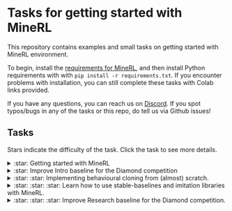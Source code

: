 # Tasks for getting started with MineRL

This repository contains examples and small tasks on getting
started with MineRL environment.

To begin, install the [requirements for MineRL](https://minerl.readthedocs.io/en/latest/tutorials/index.html),
and then install Python requirements with with `pip install -r requirements.txt`. If you encounter
problems with installation, you can still complete these tasks with Colab links provided. 

If you have any questions, you can reach us on [Discord](https://discord.com/invite/BT9uegr).
If you spot typos/bugs in any of the tasks or this repo, do tell us via Github issues!

## Tasks

Stars indicate the difficulty of the task. Click the task to see more details.

<details>
  <summary>:star: Getting started with MineRL</summary>
  Start by playing bit of Minecraft via MineRL with `play_with_minerl.py` script.
  After this checkout `getting_familiar_with_minerl_and_gym.py` to get a feeling
  how to control the agent.
  
  You can find the latter task on Colab [here](https://colab.research.google.com/drive/11CVCeb7f0P2nqcgWGLG1wDZcE3AxngxL?usp=sharing).
</details>

<details>
  <summary>:star: Improve Intro baseline for the Diamond competition</summary>
  A step-by-step instructions to improve a simple, fully-scripted agent for obtaining
  wood and stone in the MineRLObtainDiamond-v0 task. Start out by [opening this document](https://docs.google.com/document/d/12d0jMnsoR5xjyye4Rlpo84yJOZRMbfSYOb17OWOJdFw/edit)
  and following the instructions.
</details>

<details>
  <summary>:star: :star: Implementing behavioural cloning from (almost) scratch.</summary>
  Start by opening up `behavioural_cloning.py` and following the instructions at the beginning of the file in comments (fill in missing code pieces).
  After completion and training you should have an ok-ish agent that can obtain logs.
  You can also find the task on Colab [here](https://colab.research.google.com/drive/1JQ9suwMe-TnyBoDjhdydI6Ic35-m6NLh?usp=sharing).
  
  You can find a crude reference answers [in this Colab notebook](https://colab.research.google.com/drive/1JQ9suwMe-TnyBoDjhdydI6Ic35-m6NLh?usp=sharing).
  This task is built on the [BC + scripted baseline solution](https://github.com/KarolisRam/MineRL2021-Intro-baselines/blob/main/standalone/BC_plus_script.py).
</details>

<details>
  <summary>:star: :star: :star: Learn how to use stable-baselines and imitation libraries with MineRL.</summary>
  This walk-through demonstrates how to combine well-established reinforcement learning (stable-baselines3) and imitation learning (imitation) libraries
  with MineRL to train more sophisticated agents. Start by opening [this Colab link](https://colab.research.google.com/drive/13_jI8YLk9ATRQSd7_3rV5rOsll7jsSz0),
</details>

<details>
  <summary>:star: :star: :star: Improve Research baseline for the Diamond competition.</summary>
  Similar to the second task here, but in a more difficult setting where you may not manually encode actions.
  Get started by opening [this documentation](https://docs.google.com/document/d/1BxKAFZN1-qfc83GjVYMdsJamU01sngn2LlreuvdxWu0/edit?usp=sharing).
</details>
